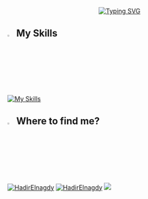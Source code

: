 <p align="center">
<a href="https://git.io/typing-svg"><img src="https://readme-typing-svg.demolab.com?font=Fira+Code&pause=1000&color=F75D7D&center=true&vCenter=true&width=435&lines=Hey%2C+It's+Hadir%F0%9F%91%8B;Computer+Science+student.;Problem+Solver.;ACPC+finalist.;Content+Writer+%40Coach+Academy" alt="Typing SVG" /></a>
</p>

## <img src="https://media2.giphy.com/media/QssGEmpkyEOhBCb7e1/giphy.gif?cid=ecf05e47a0n3gi1bfqntqmob8g9aid1oyj2wr3ds3mg700bl&rid=giphy.gif" width ="3%"> My Skills
[![My Skills](https://skillicons.dev/icons?i=c,cpp,git,github,linkedin,matlab,py,swift,vscode)](https://skillicons.dev)


## <img src="https://media.giphy.com/media/8cY8LQMDLhQ4Ml9fLe/giphy.gif" width ="3%"> Where to find me?

<p>
  <a href="https://www.linkedin.com/in/hadir-elnagdy-584b91193/" target="_blank"><img src="https://img.shields.io/badge/LinkedIn-0077B5?style=for-the-badge&logo=linkedin&logoColor=white" alt="HadirElnagdy"/></a> 
  <a href="mailto:Hadirnajdy@gmail.com" target="_blank"><img src="https://img.shields.io/badge/Gmail-D14836?style=for-the-badge&logo=gmail&logoColor=white" alt="HadirElnagdy"/></a> 
  <a href="https://www.facebook.com/hadiirofathi.annajdy#" target="_blank"><img src="https://img.shields.io/badge/Facebook-0077B5?style=for-the-badge&logo=facebook&logoColor=white" /></a>    

</p>  

